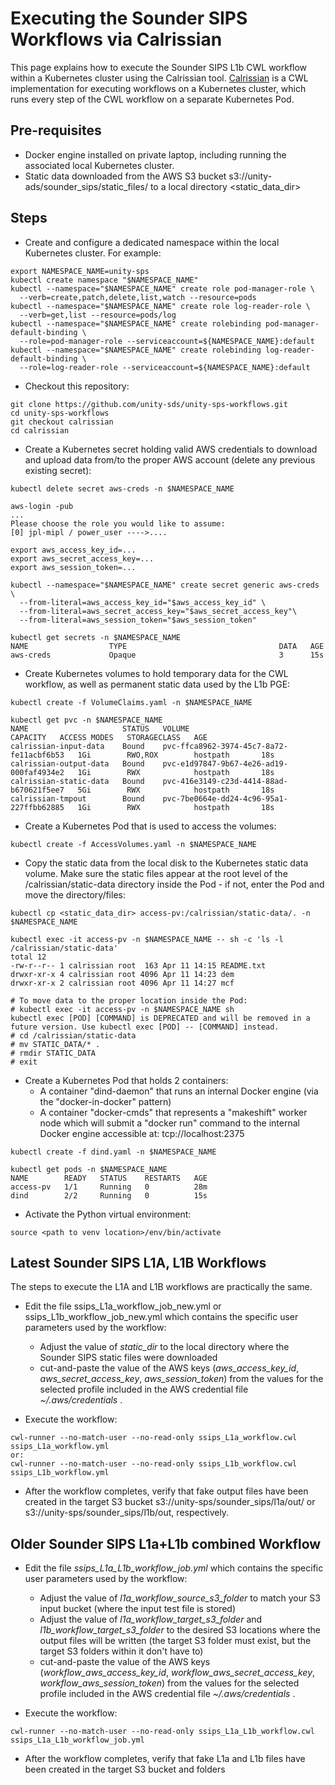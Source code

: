 # Executing the Sounder SIPS Workflows via Calrissian
This page explains how to execute the Sounder SIPS L1b CWL workflow within a Kubernetes cluster using the Calrissian tool.
[Calrissian](https://github.com/Duke-GCB/calrissian) is a CWL implementation for executing workflows on a Kubernetes cluster, which runs every step of the CWL workflow on a separate Kubernetes Pod.

## Pre-requisites
- Docker engine installed on private laptop, including running the associated local Kubernetes cluster.
- Static data downloaded from the AWS S3 bucket s3://unity-ads/sounder_sips/static_files/ to a local directory <static_data_dir>

## Steps

- Create and configure a dedicated namespace within the local Kubernetes cluster. For example:
```
export NAMESPACE_NAME=unity-sps
kubectl create namespace "$NAMESPACE_NAME"
kubectl --namespace="$NAMESPACE_NAME" create role pod-manager-role \
  --verb=create,patch,delete,list,watch --resource=pods
kubectl --namespace="$NAMESPACE_NAME" create role log-reader-role \
  --verb=get,list --resource=pods/log
kubectl --namespace="$NAMESPACE_NAME" create rolebinding pod-manager-default-binding \
  --role=pod-manager-role --serviceaccount=${NAMESPACE_NAME}:default
kubectl --namespace="$NAMESPACE_NAME" create rolebinding log-reader-default-binding \
  --role=log-reader-role --serviceaccount=${NAMESPACE_NAME}:default
```

- Checkout this repository:
```
git clone https://github.com/unity-sds/unity-sps-workflows.git
cd unity-sps-workflows
git checkout calrissian
cd calrissian
```

- Create a Kubernetes secret holding valid AWS credentials to download and upload data from/to the proper AWS account
(delete any previous existing secret):
```
kubectl delete secret aws-creds -n $NAMESPACE_NAME 

aws-login -pub
...
Please choose the role you would like to assume:
[0] jpl-mipl / power_user ---->....

export aws_access_key_id=...
export aws_secret_access_key=...
export aws_session_token=...

kubectl --namespace="$NAMESPACE_NAME" create secret generic aws-creds \
  --from-literal=aws_access_key_id="$aws_access_key_id" \
  --from-literal=aws_secret_access_key="$aws_secret_access_key"\
  --from-literal=aws_session_token="$aws_session_token"

kubectl get secrets -n $NAMESPACE_NAME
NAME                  TYPE                                  DATA   AGE
aws-creds             Opaque                                3      15s
```
- Create Kubernetes volumes to hold temporary data for the CWL workflow, as well as permanent static data used by the L1b PGE:
```
kubectl create -f VolumeClaims.yaml -n $NAMESPACE_NAME 

kubectl get pvc -n $NAMESPACE_NAME 
NAME                     STATUS   VOLUME                                     CAPACITY   ACCESS MODES   STORAGECLASS   AGE
calrissian-input-data    Bound    pvc-ffca8962-3974-45c7-8a72-fe11acbf6b53   1Gi        RWO,ROX        hostpath       18s
calrissian-output-data   Bound    pvc-e1d97847-9b67-4e26-ad19-000faf4934e2   1Gi        RWX            hostpath       18s
calrissian-static-data   Bound    pvc-416e3149-c23d-4414-88ad-b670621f5ee7   5Gi        RWX            hostpath       18s
calrissian-tmpout        Bound    pvc-7be0664e-dd24-4c96-95a1-227ffbb62885   1Gi        RWX            hostpath       18s
```

- Create a Kubernetes Pod that is used to access the volumes:
```
kubectl create -f AccessVolumes.yaml -n $NAMESPACE_NAME
```

- Copy the static data from the local disk to the Kubernetes static data volume. Make sure the static files appear at the root level
of the /calrissian/static-data directory inside the Pod - if not, enter the Pod and move the directory/files:
```
kubectl cp <static_data_dir> access-pv:/calrissian/static-data/. -n $NAMESPACE_NAME

kubectl exec -it access-pv -n $NAMESPACE_NAME -- sh -c 'ls -l /calrissian/static-data' 
total 12
-rw-r--r-- 1 calrissian root  163 Apr 11 14:15 README.txt
drwxr-xr-x 4 calrissian root 4096 Apr 11 14:23 dem
drwxr-xr-x 2 calrissian root 4096 Apr 11 14:27 mcf

# To move data to the proper location inside the Pod:
# kubectl exec -it access-pv -n $NAMESPACE_NAME sh
kubectl exec [POD] [COMMAND] is DEPRECATED and will be removed in a future version. Use kubectl exec [POD] -- [COMMAND] instead.
# cd /calrissian/static-data
# mv STATIC_DATA/* .
# rmdir STATIC_DATA
# exit
```

- Create a Kubernetes Pod that holds 2 containers:
  - A container "dind-daemon" that runs an internal Docker engine (via the "docker-in-docker" pattern)
  - A container "docker-cmds" that represents a "makeshift" worker node which will submit a "docker run" command to the internal Docker engine accessible at: tcp://localhost:2375
```
kubectl create -f dind.yaml -n $NAMESPACE_NAME 

kubectl get pods -n $NAMESPACE_NAME 
NAME        READY   STATUS    RESTARTS   AGE
access-pv   1/1     Running   0          28m
dind        2/2     Running   0          15s
```



- Activate the Python virtual environment:
```
source <path to venv location>/env/bin/activate
```

## Latest Sounder SIPS L1A, L1B Workflows 

The steps to execute the L1A and L1B workflows are practically the same.

- Edit the file ssips_L1a_workflow_job_new.yml or ssips_L1b_workflow_job_new.yml which contains the specific user parameters used by the workflow:
  - Adjust the value of _static_dir_ to the local directory where the Sounder SIPS static files were downloaded
  - cut-and-paste the value of the AWS keys (_aws_access_key_id_, _aws_secret_access_key_, _aws_session_token_) from the values for the selected profile included in the AWS credential file _~/.aws/credentials_ .

- Execute the workflow:
```
cwl-runner --no-match-user --no-read-only ssips_L1a_workflow.cwl ssips_L1a_workflow.yml
or:
cwl-runner --no-match-user --no-read-only ssips_L1b_workflow.cwl ssips_L1b_workflow.yml
```
- After the workflow completes, verify that fake output files have been created in the target S3 bucket s3://unity-sps/sounder_sips/l1a/out/ or s3://unity-sps/sounder_sips/l1b/out, respectively.

## Older Sounder SIPS L1a+L1b combined Workflow

- Edit the file _ssips_L1a_L1b_workflow_job.yml_ which contains the specific user parameters used by the workflow:
  - Adjust the value of _l1a_workflow_source_s3_folder_ to match your S3 input bucket (where the input test file is stored)
  - Adjust the value of _l1a_workflow_target_s3_folder_ and _l1b_workflow_target_s3_folder_ to the desired S3 locations where the output files will be written  (the target S3 folder must exist, but the target S3 folders within it don't have to)
  - cut-and-paste the value of the AWS keys (_workflow_aws_access_key_id_, _workflow_aws_secret_access_key_, _workflow_aws_session_token_) from the values for the selected profile included in the AWS credential file _~/.aws/credentials_ .

- Execute the workflow:
```
cwl-runner --no-match-user --no-read-only ssips_L1a_L1b_workflow.cwl ssips_L1a_L1b_workflow_job.yml
```
- After the workflow completes, verify that fake L1a and L1b files have been created in the target S3 bucket and folders
